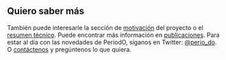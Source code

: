 ## Quiero saber más

<!-- **Puede comenzar viendo la [guía de uso de PeriodO](/guide/).** -->

También puede interesarle la sección de [motivación](/motivacion/) del proyecto o el [resumen técnico](/resumen-tecnico/). Puede encontrar más información en [publicaciones](/publications/). Para estar al día con las novedades de PeriodO, síganos en Twitter: [\@perio_do](https://twitter.com/perio_do). O [contáctenos](/contact/) y pregúntenos lo que quiera.

